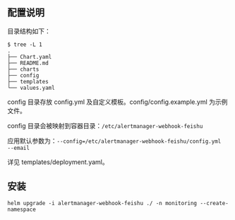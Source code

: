 ## 配置说明

目录结构如下：

```
$ tree -L 1
.
├── Chart.yaml
├── README.md
├── charts
├── config
├── templates
└── values.yaml

```

config 目录存放 config.yml 及自定义模板。config/config.example.yml 为示例文件。

config 目录会被映射到容器目录：`/etc/alertmanager-webhook-feishu`

应用默认参数为：`--config=/etc/alertmanager-webhook-feishu/config.yml  ` `--email`

详见 templates/deployment.yaml。

## 安装



```
helm upgrade -i alertmanager-webhook-feishu ./ -n monitoring --create-namespace
```

